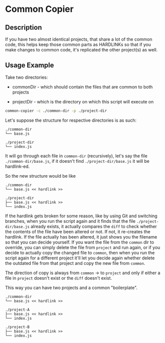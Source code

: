 # Common Copier

## Description

If you have two almost identical projects, that share a lot of the common code, this helps keep those common parts as HARDLINKs so that if you make changes to common code, it's replicated the other project(s) as well.

## Usage Example

Take two directories:

* commonDir - which should contain the files that are common to both projects

* projectDir - which is the directory on which this script will execute on

```sh
common-copier -c ./common-dir -p ./project-dir
```

Let's suppose the structure for respective directories is as such:

```
./common-dir
└── base.js

./project-dir
└── index.js
```

It will go through each file in `common-dir` (recursively), let's say the file `./common-dir/base.js`, if it doesn't find `./project-dir/base.js` it will be hardlink-ed.

So the new structure would be like

```
./common-dir
└── base.js << hardlink >>

./project-dir
├── base.js << hardlink >>
└── index.js
```

If the hardlink gets broken for some reason, like by using Git and switching branches, when you run the script again and it finds that the file `./project-dir/base.js` already exists, it actually compares the `diff` to check whether the contents of the file have been altered or not. If not, it re-creates the hardlink. If the file actually has been altered, it just shows you the filename so that you can decide yourself. If you want the file from the `common` dir to override, you can simply delete  the file from `project` and run again, or if you decide to actually copy the changed file to `common`, then when you run the script again for a different project it'll let you decide again whether delete the outdated file from that project and copy the new file from `common`.

The direction of copy is always from `common` -> to `project` and only if either a file in `project` doesn't exist or the `diff` doesn't exist.

This way you can have two projects and a common "boilerplate".

```
./common-dir
└── base.js << hardlink >>

./project-A
├── base.js << hardlink >>
└── index.js

./project-B
├── base.js << hardlink >>
└── index.js
```






